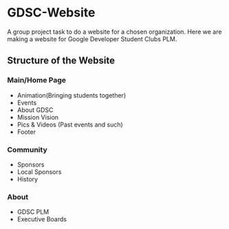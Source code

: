 # GDSC-Website
A group project task to do a website for a chosen organization. Here we are making a website for Google Developer Student Clubs PLM.

## Structure of the Website
### Main/Home Page
- Animation(Bringing students together)
- Events
- About GDSC
- Mission Vision
- Pics & Videos (Past events and such)
- Footer

### Community
- Sponsors
- Local Sponsors
- History

### About
- GDSC PLM
- Executive Boards
